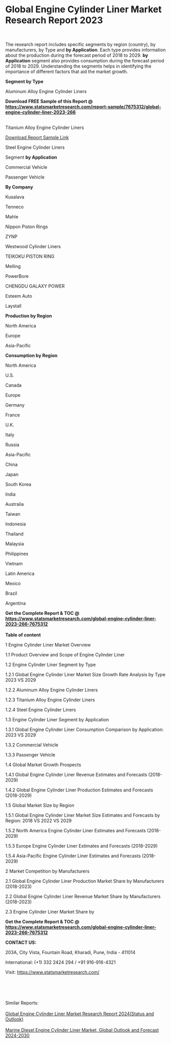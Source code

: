 <h1>Global Engine Cylinder Liner Market Research Report 2023</h1><br/><p>The research report includes specific segments by region (country), by manufacturers, by Type and <strong>by Application</strong>. Each type provides information about the production during the forecast period of 2018 to 2029. <strong>by Application</strong> segment also provides consumption during the forecast period of 2018 to 2029. Understanding the segments helps in identifying the importance of different factors that aid the market growth.</p><p><strong>Segment by Type</strong></p><p>Aluminum Alloy Engine Cylinder Liners</p><div><b>Download FREE Sample of this Report @ <a href="https://www.statsmarketresearch.com/download-free-sample/7675312/global-engine-cylinder-liner-2023-266">https://www.statsmarketresearch.com/report-sample/7675312/global-engine-cylinder-liner-2023-266</a></b></div><br><p>Titanium Alloy Engine Cylinder Liners</p><p><a href="https://www.statsmarketresearch.com/download-free-sample/7675312/global-engine-cylinder-liner-2023-266">Download Report Sample Link</a></p><p>Steel Engine Cylinder Liners</p><p>Segment <strong>by Application</strong></p><p>Commercial Vehicle</p><p>Passenger Vehicle</p><p><strong>By Company</strong></p><p>Kusalava</p><p>Tenneco</p><p>Mahle</p><p>Nippon Piston Rings</p><p>ZYNP</p><p>Westwood Cylinder Liners</p><p>TEIKOKU PISTON RING</p><p>Melling</p><p>PowerBore</p><p>CHENGDU GALAXY POWER</p><p>Esteem Auto</p><p>Laystall</p><p><strong>Production by Region</strong></p><p>North America</p><p>Europe</p><p>Asia-Pacific</p><p><strong>Consumption by Region</strong></p><p>North America</p><p>U.S.</p><p>Canada</p><p>Europe</p><p>Germany</p><p>France</p><p>U.K.</p><p>Italy</p><p>Russia</p><p>Asia-Pacific</p><p>China</p><p>Japan</p><p>South Korea</p><p>India</p><p>Australia</p><p>Taiwan</p><p>Indonesia</p><p>Thailand</p><p>Malaysia</p><p>Philippines</p><p>Vietnam</p><p>Latin America</p><p>Mexico</p><p>Brazil</p><p>Argentina</p><div><b>Get the Complete Report & TOC @ <a href="https://www.statsmarketresearch.com/global-engine-cylinder-liner-2023-266-7675312">https://www.statsmarketresearch.com/global-engine-cylinder-liner-2023-266-7675312</a></b></div><br><b>Table of content</b><p>1 Engine Cylinder Liner Market Overview<br />
 
  1.1 Product Overview and Scope of Engine Cylinder Liner<br />
 
  1.2 Engine Cylinder Liner Segment by Type<br />
 
  1.2.1 Global Engine Cylinder Liner Market Size Growth Rate Analysis by Type 2023 VS 2029<br />
 
  1.2.2 Aluminum Alloy Engine Cylinder Liners<br />
 
  1.2.3 Titanium Alloy Engine Cylinder Liners<br />
 
  1.2.4 Steel Engine Cylinder Liners<br />
 
  1.3 Engine Cylinder Liner Segment by Application<br />
 
  1.3.1 Global Engine Cylinder Liner Consumption Comparison by Application: 2023 VS 2029<br />
 
  1.3.2 Commercial Vehicle<br />
 
  1.3.3 Passenger Vehicle<br />
 
  1.4 Global Market Growth Prospects<br />
 
  1.4.1 Global Engine Cylinder Liner Revenue Estimates and Forecasts (2018-2029)<br />
 
  1.4.2 Global Engine Cylinder Liner Production Estimates and Forecasts (2018-2029)<br />
 
  1.5 Global Market Size by Region<br />
 
  1.5.1 Global Engine Cylinder Liner Market Size Estimates and Forecasts by Region: 2018 VS 2022 VS 2029<br />
 
  1.5.2 North America Engine Cylinder Liner Estimates and Forecasts (2018-2029)<br />
 
  1.5.3 Europe Engine Cylinder Liner Estimates and Forecasts (2018-2029)<br />
 
  1.5.4 Asia-Pacific Engine Cylinder Liner Estimates and Forecasts (2018-2029)<br />
 
 2 Market Competition by Manufacturers<br />
 
  2.1 Global Engine Cylinder Liner Production Market Share by Manufacturers (2018-2023)<br />
 
  2.2 Global Engine Cylinder Liner Revenue Market Share by Manufacturers (2018-2023)<br />
 
  2.3 Engine Cylinder Liner Market Share by <br><div><b>Get the Complete Report & TOC @ <a href="https://www.statsmarketresearch.com/global-engine-cylinder-liner-2023-266-7675312">https://www.statsmarketresearch.com/global-engine-cylinder-liner-2023-266-7675312</a></b></div></p>
 
 <b>CONTACT US:</b><br>
 
 203A, City Vista, Fountain Road, Kharadi, Pune, India - 411014 <br>
 
 International: (+1) 332 2424 294 / +91 916-916-4321<br>
 
 Visit: <a href="https://www.statsmarketresearch.com/">https://www.statsmarketresearch.com/</a>
 
 <br>
 
 <br><br>Similar Reports: <br><br><a href="https://www.statsmarketresearch.com/global-engine-cylinder-liner-2024-912-8006405">Global Engine Cylinder Liner Market Research Report 2024(Status and Outlook)</a><br><br><a href="https://www.statsmarketresearch.com/global-marine-diesel-engine-cylinder-liner-forecast-2024-2030-343-7931305">Marine Diesel Engine Cylinder Liner Market, Global Outlook and Forecast 2024-2030</a><br><br>